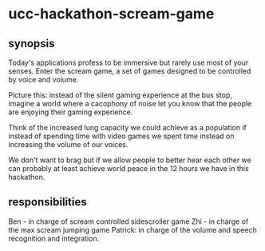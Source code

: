 # ucc-hackathon-scream-game
## synopsis
Today's applications profess to be immersive but rarely use most of your senses.
Enter the scream game, a set of games designed to be controlled by voice and volume.

Picture this: instead of the silent gaming experience at the bus stop, imagine a world where a cacophony of noise let you know that the people are enjoying their gaming experience.

Think of the increased lung capacity we could achieve as a population if instead of spending time with video games we spent time instead on increasing the volume of our voices. 

We don't want to brag but if we allow people to better hear each other we can probably at least achieve world peace in the 12 hours we have in this hackathon.

## responsibilities 
Ben - in charge of scream controlled sidescroller game
Zhi - in charge of the max scream jumping game
Patrick: in charge of the volume and speech recognition and integration.



